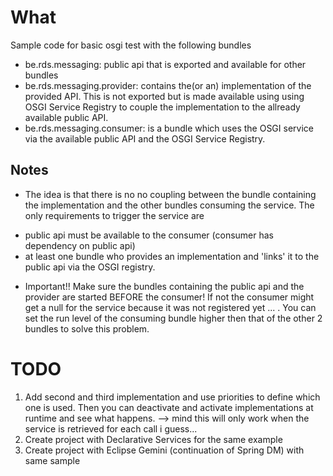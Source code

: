 What
====

Sample code for basic osgi test with the following bundles 
- be.rds.messaging: public api that is exported and available for other bundles
- be.rds.messaging.provider: contains the(or an) implementation of the provided API.
This is not exported but is made available using using OSGI Service Registry to couple the implementation to the allready available public API.
- be.rds.messaging.consumer: is a bundle which uses the OSGI service via the available public API and the OSGI Service Registry.

Notes
-----
* The idea is that there is no no coupling between the bundle containing the implementation and the other bundles consuming the service. The only requirements to trigger the service are
- public api must be available to the consumer (consumer has dependency on public api)
- at least one bundle who provides an implementation and 'links' it to the public api via the OSGI registry.
* Important!! Make sure the bundles containing the public api and the provider are started BEFORE the consumer! If not the consumer might get a null for the service because it was not registered yet ... . You can set the run level of the consuming bundle higher then that of the other 2 bundles to solve this problem.

TODO
====
1. Add second and third implementation and use priorities to define which one is used.
Then you can deactivate and activate implementations at runtime and see what happens.
--> mind this will only work when the service is retrieved for each call i guess...
2. Create project with Declarative Services for the same example
3. Create project with Eclipse Gemini (continuation of Spring DM) with same sample

